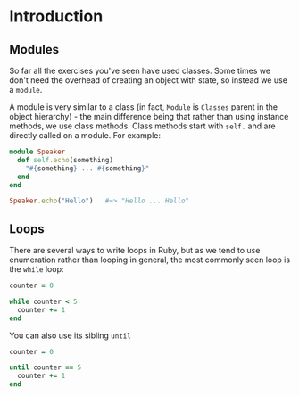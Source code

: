 # Introduction

## Modules

So far all the exercises you've seen have used classes. 
Some times we don't need the overhead of creating an object with state, so instead we use a `module`.

A module is very similar to a class (in fact, `Module` is `Classes` parent in the object hierarchy) - the main difference being that rather than using instance methods, we use class methods.
Class methods start with `self.` and are directly called on a module. 
For example:

```ruby
module Speaker
  def self.echo(something)
    "#{something} ... #{something}"
  end
end

Speaker.echo("Hello")   #=> "Hello ... Hello"
```

## Loops

There are several ways to write loops in Ruby, but as we tend to use enumeration rather than looping in general, the most commonly seen loop is the `while` loop:

```ruby
counter = 0

while counter < 5
  counter += 1
end
```

You can also use its sibling `until`
```ruby
counter = 0

until counter == 5
  counter += 1
end
```
